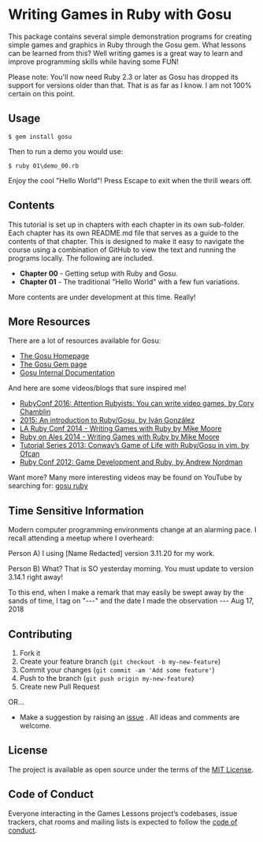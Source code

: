 # Writing Games in Ruby with Gosu

This package contains several simple demonstration programs for creating
simple games and graphics in Ruby through the Gosu gem. What lessons can be
learned from this? Well writing games is a great way to learn and improve
programming skills while having some FUN!

Please note: You'll now need Ruby 2.3 or later as Gosu has dropped its
support for versions older than that. That is as far as I know. I am not 100%
certain on this point.

## Usage

    $ gem install gosu

Then to run a demo you would use:

    $ ruby 01\demo_00.rb

Enjoy the cool "Hello World"! Press Escape to exit when the thrill wears off.


## Contents

This tutorial is set up in chapters with each chapter in its own sub-folder.
Each chapter has its own README.md file that serves as a guide to the contents
of that chapter. This is designed to make it easy to navigate the course using
a combination of GitHub to view the text and running the programs locally. The
following are included.

* **Chapter 00** - Getting setup with Ruby and Gosu.
* **Chapter 01** - The traditional "Hello World" with a few fun variations.

More contents are under development at this time. Really!


## More Resources

There are a lot of resources available for Gosu:

* [The Gosu Homepage](https://www.libgosu.org/index.html)
* [The Gosu Gem page](https://rubygems.org/gems/gosu)
* [Gosu Internal Documentation](https://www.rubydoc.info/github/gosu/gosu/master/Gosu)

And here are some videos/blogs that sure inspired me!

* [RubyConf 2016: Attention Rubyists: You can write video games, by Cory Chamblin](https://confreaks.tv/videos/rubyconf2016-attention-rubyists-you-can-write-video-games)
* [2015: An introduction to Ruby/Gosu, by Iván González](http://dreamingechoes.github.io/game/gosu/ruby/become-a-videogame-developer-master-with-gosu-and-ruby/)
* [LA Ruby Conf 2014 - Writing Games with Ruby by Mike Moore](https://www.youtube.com/watch?v=jJhbpY70miE)
* [Ruby on Ales 2014 - Writing Games with Ruby by Mike Moore](https://www.youtube.com/watch?v=VawT9BQr3Wk)
* [Tutorial Series 2013: Conway’s Game of Life with Ruby/Gosu in vim, by Ofcan](https://www.youtube.com/watch?v=iLXO2FLPulI)
* [Ruby Conf 2012: Game Development and Ruby, by Andrew Nordman](https://www.youtube.com/watch?v=H5_Kid3hpRs)

Want more? Many more interesting videos may be found on YouTube by
searching for: [gosu ruby](https://www.youtube.com/results?search_query=gosu+ruby)

## Time Sensitive Information

Modern computer programming environments change at an alarming pace. I recall
attending a meetup where I overheard:

Person A) I using [Name Redacted] version 3.11.20 for my work.

Person B) What? That is SO yesterday morning. You must update to version
3.14.1 right away!

To this end, when I make a remark that may easily be swept away by the sands
of time, I tag on "---" and the date I made the observation --- Aug 17, 2018


## Contributing

1. Fork it
2. Create your feature branch (`git checkout -b my-new-feature`)
3. Commit your changes (`git commit -am 'Add some feature'`)
4. Push to the branch (`git push origin my-new-feature`)
5. Create new Pull Request

OR...

* Make a suggestion by raising an
 [issue](https://github.com/PeterCamilleri/games_lessons/issues)
. All ideas and comments are welcome.

## License

The project is available as open source under the terms of the
[MIT License](./LICENSE.txt).

## Code of Conduct

Everyone interacting in the Games Lessons project’s codebases, issue trackers,
chat rooms and mailing lists is expected to follow the
[code of conduct](./CODE_OF_CONDUCT.md).
